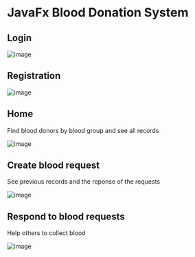# JavaFx Blood Donation System

## Login

![image](https://user-images.githubusercontent.com/44702960/227719227-6ab907ee-4c46-46a7-b85d-27f0893aaf6b.png)

## Registration

![image](https://user-images.githubusercontent.com/44702960/227719252-72f0ea09-1692-4f9e-a068-8fdda97d518c.png)

## Home
Find blood donors by blood group and see all records

![image](https://user-images.githubusercontent.com/44702960/227719274-0fc74c9f-2ebc-45a4-b5ef-a4e2ba22156b.png)

## Create blood request
See previous records and the reponse of the requests

![image](https://user-images.githubusercontent.com/44702960/227719294-18c0d793-8164-4160-af32-f6c91bb538f3.png)

## Respond to blood requests
Help others to collect blood

![image](https://user-images.githubusercontent.com/44702960/227719317-db3f707c-cf6a-45b5-bfea-85f3fac09593.png)
